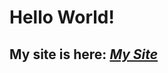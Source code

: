 
# Hello World! 

## My site is here: *<a href="https://luffinage.github.io/Home_Page.html">My Site</a>*


